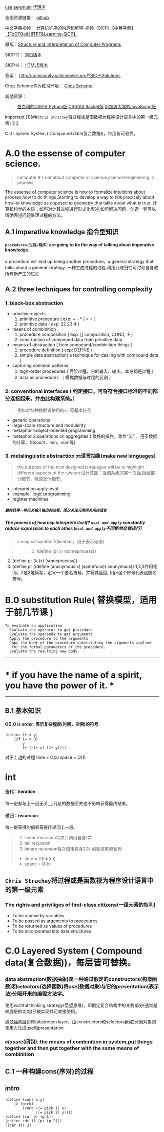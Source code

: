 [use selenium](http://www.santostang.com/2018/07/15/4-3-%E9%80%9A%E8%BF%87selenium-%E6%A8%A1%E6%8B%9F%E6%B5%8F%E8%A7%88%E5%99%A8%E6%8A%93%E5%8F%96/)
[代理IP](https://www.xicidaili.com/wt/)

全部资源链接： [github](https://github.com/DeathKing/Learning-SICP)

中文字幕视频： [计算机程序的构造和解释-视频（SICP）【中英字幕】【FoOTOo&HITPT&Learning-SICP】](https://www.bilibili.com/video/av8515129?t=1477)

原版：[Structure and Interpretation of Computer Programs](https://ocw.mit.edu/courses/electrical-engineering-and-computer-science/6-001-structure-and-interpretation-of-computer-programs-spring-2005/)

SICP书： [网页版本](https://mitpress.mit.edu/sicp/)

SICP书： [HTML5版本](https://sarabander.github.io/sicp/)

答案： http://community.schemewiki.org/?SICP-Solutions

Chez Scheme作为练习环境： [Chez Scheme](https://cisco.github.io/ChezScheme/)

其他资源：
> [伯克利的CS61A Python版](http://composingprograms.com/)
> [CS61AS Racket版](http://berkeley-cs61as.github.io/index.html)
> [新加坡大学的JavaScript版](https://www.comp.nus.edu.sg/~cs1101s/sicp/)


important
[1](##`Chris Strachey`将过程或是函数视为程序设计语言中的第一级元素)
[3](#int)
[2](##intro)

 C.0 Layered System ( Compound data(复合数据))，每层皆可替换。

# A.0 the essense of computer science.
> computer it's not about computer or science,science/engineering is process.

The essense of computer science is how to formalize intuitions about process,how to do things.Starting to develop a way to talk precisely about how-to knowledge as opposed to geometry that talks about what is true.
计算机科学的本质：如何对计算过程进行形式化表述,如何解决问题，创造一套可以精确表述问题处理过程的方法。

## A.1 imperative knowledge 指令型知识
#### `procedures(过程/程序)` are going to be the way of talking about imperative knowledge.
a procedure will end up being another procedure，a general strategy that talks about a general strategy.
一种生成过程的过程,利用此递归性可讨论自身或所有新产生的过程.

## A.2 three techniques for controlling complexity 
### 1. black-box abstraction
* primitive objects
  1. primitive procedure ( exp: + - * / < = )
  2. primitive data ( exp: 22 23.4 )
* means of combinition
  1. procedure composition ( exp: [] composition, COND, IF )
  2. construction of compound data from primitive data
* means of abstraction ( from compound/combinition things )
  1. procedure definition ( exp: DEFINE )
  2. simple data abstraction( a technique for dealing with compound data )
* capturing common patterns
  1. high-order procedures ( 高阶过程，它的输入、输出、本身都是过程 ）
  2. data as procedures （ 模糊数据与过程的区别 ）

### 2. conventional interfaces ( 约定接口，可将符合接口标准的不同部分连接起来，并由此构建系统。）
> 例如对各种数据皆使用的`+`,`-`等基本符号

* generic operations
* large-scale structure and modularity
* metaphor 1:object-oriented programming
* metaphor 2:operations on aggregates ( 聚焦的操作，称作“流” ，用于数据的计算，如count，min，sum等)

### 3. metalinguistic abstraction 元语言抽象(make new languages)
>the purpose of the new designed languages will be to highlight different aspects of the system
设计意图：强调系统的某一方面,隐藏部分细节，强调其他细节。

* interpretion apply-eval
* example- logic programming
* register machines

##### `最终获得一种无关输入输出的过程，而仅关注元素间关系的语言`

##### The process of how lisp interprete itself? `eval and apply` constantly reduce expression to each other.(`eval and apply`不间断地交替进行）
> a magical symbol λ(lambda，用于表示无限)

>> 1. (define (pr x) (someprocess))
2. (define pr (λ (x) (someprocess))
3. (define pr ((define (anonymous x) (somefunc)) anonymous))
1,2,3作用相同，2是3地简写，定义一个匿名符号，并将其返回, 用pr这个符号代表这匿名符号。

# B.0 substitution Rule( 替换模型，适用于前几节课 )
> 
```
To evaluate an application
  Evaluate the operator to get procedure
  Evaluate the operands to get arguments
  Apply the procedure to the arguments
  Copy the body of the procedure,substituting the arguments applied
   for the formal parameters of the procedure.
  Evaluate the resulting new body.
```

****
# \* if you have the name of a spirit, you have the power of it. \*
****

## B.1 基本知识
#### O(),O is order: 表示复杂程度(时间，空间)的符号
```
(define (+ x y)
	(if (= x 0)
		y
		(+ (-1+ x) (1+ y))))
```

对于上边的过程
time = O(x)
space = O(1)

# int
#### 迭代：iteration
每一层都与上一层无关,上几层的数据丢失也不影响获得最终结果。
#### 递归：recursion
每一层获得的值都需要传递回上一层。
> 1. linear recursion每次只调用自身1次
> 2. tail recursion
> 3. binary recursion每次调用自身2次-如斐波那契数列
>   * time = O(fib(n))
>   * space = O(n)

## `Chris Strachey`将过程或是函数视为程序设计语言中的第一级元素
### The rights and priviliges of first-class citizens(一级元素的权利)
* To be named by variables
* To be passed as argements to procedures
* To be returned as values of procedures
* To be incorporated into data structures

# C.0 Layered System ( Compound data(复合数据))，每层皆可替换。

### data abstraction(数据抽象)是一种通过假定的constructors(构造函数)和selectors(选择函数)将use(数据对象)与它的presentation(表示法)分隔开来的编程方法学。

使用wishful thinking strategy(愿望思维)，即假定复合结构中的某些部分(通常是较底层的功能)已被实现并可直接使用。

通过抽象层边界(abstrction layer，由constructors和selectors组成)分离对象的使用方法成use和presentarion

### *closure*(闭包): the means of combinition in system,put things together and then put together with the same means of combinition

## C.1 一种构建cons(序对)的过程

## intro
```
(define (cons x y)
	(λ (pick)
		(cond ((= pick 1) x)
			  ((= pick 2) y))))
(define (car p) (p 1))
(define cdr (λ (p) (p 2)))
((car st) 2)
```
